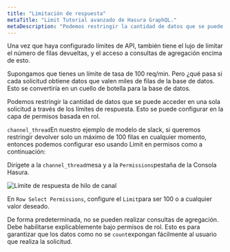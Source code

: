 ```yaml
---
title: "Limitación de respuesta"
metaTitle: "Limit Tutorial avanzado de Hasura GraphQL."
metaDescription: "Podemos restringir la cantidad de datos que se puede acceder en una sola solicitud a través de los límites de respuesta. Además de limitar la tarifa, la limitación de la respuesta es importante para no crear un cuello de botella de la base de datos"
---
```


Una vez que haya configurado límites de API, también tiene el lujo de limitar el número de filas devueltas, y el acceso a consultas de agregación encima de esto.

Supongamos que tienes un límite de tasa de 100 req/min. Pero ¿qué pasa si cada solicitud obtiene datos que valen miles de filas de la base de datos. Esto se convertiría en un cuello de botella para la base de datos.

Podemos restringir la cantidad de datos que se puede acceder en una sola solicitud a través de los límites de respuesta. Esto se puede configurar en la capa de permisos basada en rol.

`channel_thread`En nuestro ejemplo de modelo de slack, si queremos restringir devolver solo un máximo de 100 filas en cualquier momento, entonces podemos configurar eso usando Limit en permisos como a continuación:

Dirígete a la `channel_thread`mesa y a la `Permissions`pestaña de la Consola Hasura.

![Límite de respuesta de hilo de canal](https://graphql-engine-cdn.hasura.io/learn-hasura/assets/graphql-hasura-advanced/channel-thread-response-limit.png)

En `Row Select Permissions`, configure el `Limit`para ser 100 o a cualquier valor deseado.

De forma predeterminada, no se pueden realizar consultas de agregación. Debe habilitarse explicablemente bajo permisos de rol. Esto es para garantizar que los datos como no se `count`expongan fácilmente al usuario que realiza la solicitud.
